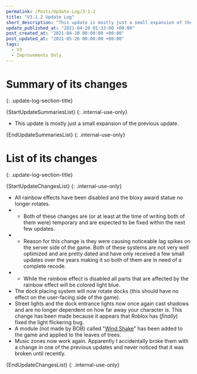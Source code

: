 ```yaml
---
permalink: /Posts/Update-Log/3-1-2
title: "V3.1.2 Update Log"
short_description: "This update is mostly just a small expansion of the previous update."
update_published_at: "2021-04-20 01:33:00 +00:00"
post_created_at: "2021-04-20 00:00:00 +00:00"
post_updated_at: "2021-05-26 00:00:00 +00:00"
tags:
  - V3
  - Improvements Only
---
```


# Summary of its changes
{: .update-log-section-title}

{StartUpdateSummariesList}
{: .internal-use-only}

* This update is mostly just a small expansion of the previous update.

{EndUpdateSummariesList}
{: .internal-use-only}

# List of its changes
{: .update-log-section-title}

{StartUpdateChangesList}
{: .internal-use-only}

* All rainbow effects have been disabled and the bloxy award statue no longer rotates.
* * Both of these changes are (or at least at the time of writing both of them were) temporary and are expected to be fixed within the next few updates.
* * Reason for this change is they were causing noticeable lag spikes on the server side of the game. Both of these systems are not very well optimized and are pretty dated and have only received a few small updates over the years making it so both of them are in need of a complete recode.
* * While the rainbow effect is disabled all parts that are affected by the rainbow effect will be colored light blue.
* The dock placing system will now rotate docks (this should have no effect on the user-facing side of the game).
* Street lights and the dock entrance lights now once again cast shadows and are no longer dependent on how far away your character is. This change has been made because it appears that Roblox has (*finally*) fixed the light flickering bug.
* A module (not made by BOB) called "[Wind Shake](https://devforum.roblox.com/t//1039806)" has been added to the game and applied to the leaves of trees.
* Music zones now work again. Apparently I accidentally broke them with a change in one of the previous updates and never noticed that it was broken until recently.

{EndUpdateChangesList}
{: .internal-use-only}